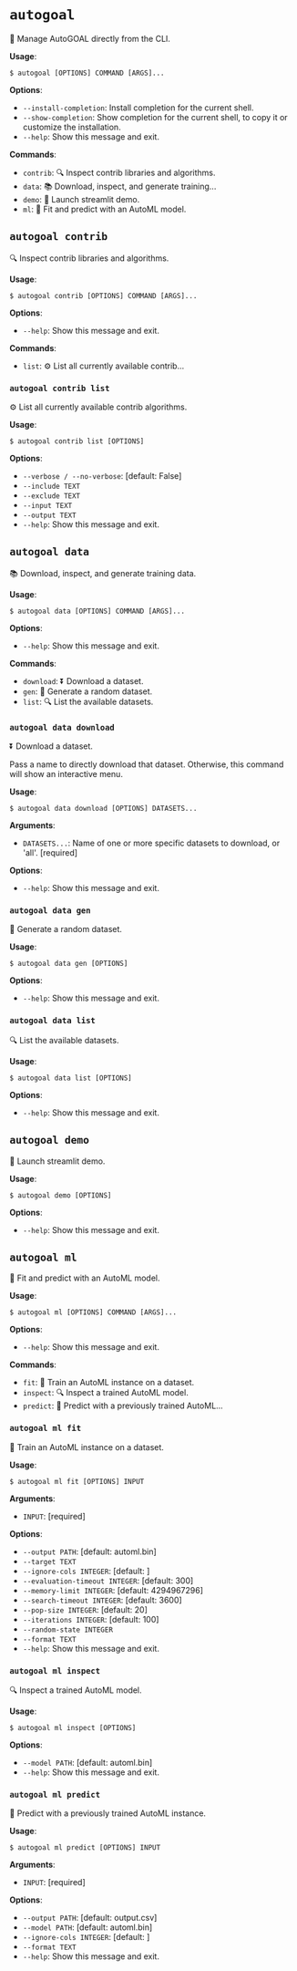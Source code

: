 # `autogoal`

🤩 Manage AutoGOAL directly from the CLI.

**Usage**:

```console
$ autogoal [OPTIONS] COMMAND [ARGS]...
```

**Options**:

* `--install-completion`: Install completion for the current shell.
* `--show-completion`: Show completion for the current shell, to copy it or customize the installation.
* `--help`: Show this message and exit.

**Commands**:

* `contrib`: 🔍 Inspect contrib libraries and algorithms.
* `data`: 📚 Download, inspect, and generate training...
* `demo`: 🌟 Launch streamlit demo.
* `ml`: 🤖 Fit and predict with an AutoML model.

## `autogoal contrib`

🔍 Inspect contrib libraries and algorithms.

**Usage**:

```console
$ autogoal contrib [OPTIONS] COMMAND [ARGS]...
```

**Options**:

* `--help`: Show this message and exit.

**Commands**:

* `list`: ⚙️ List all currently available contrib...

### `autogoal contrib list`

⚙️ List all currently available contrib algorithms.

**Usage**:

```console
$ autogoal contrib list [OPTIONS]
```

**Options**:

* `--verbose / --no-verbose`: [default: False]
* `--include TEXT`
* `--exclude TEXT`
* `--input TEXT`
* `--output TEXT`
* `--help`: Show this message and exit.

## `autogoal data`

📚 Download, inspect, and generate training data.

**Usage**:

```console
$ autogoal data [OPTIONS] COMMAND [ARGS]...
```

**Options**:

* `--help`: Show this message and exit.

**Commands**:

* `download`: ⏬ Download a dataset.
* `gen`: 🎲 Generate a random dataset.
* `list`: 🔍 List the available datasets.

### `autogoal data download`

⏬ Download a dataset.

Pass a name to directly download that dataset.
Otherwise, this command will show an interactive menu.

**Usage**:

```console
$ autogoal data download [OPTIONS] DATASETS...
```

**Arguments**:

* `DATASETS...`: Name of one or more specific datasets to download, or 'all'.  [required]

**Options**:

* `--help`: Show this message and exit.

### `autogoal data gen`

🎲 Generate a random dataset.

**Usage**:

```console
$ autogoal data gen [OPTIONS]
```

**Options**:

* `--help`: Show this message and exit.

### `autogoal data list`

🔍 List the available datasets.

**Usage**:

```console
$ autogoal data list [OPTIONS]
```

**Options**:

* `--help`: Show this message and exit.

## `autogoal demo`

🌟 Launch streamlit demo.

**Usage**:

```console
$ autogoal demo [OPTIONS]
```

**Options**:

* `--help`: Show this message and exit.

## `autogoal ml`

🤖 Fit and predict with an AutoML model.

**Usage**:

```console
$ autogoal ml [OPTIONS] COMMAND [ARGS]...
```

**Options**:

* `--help`: Show this message and exit.

**Commands**:

* `fit`: 🏃 Train an AutoML instance on a dataset.
* `inspect`: 🔍 Inspect a trained AutoML model.
* `predict`: 🔮 Predict with a previously trained AutoML...

### `autogoal ml fit`

🏃 Train an AutoML instance on a dataset.

**Usage**:

```console
$ autogoal ml fit [OPTIONS] INPUT
```

**Arguments**:

* `INPUT`: [required]

**Options**:

* `--output PATH`: [default: automl.bin]
* `--target TEXT`
* `--ignore-cols INTEGER`: [default: ]
* `--evaluation-timeout INTEGER`: [default: 300]
* `--memory-limit INTEGER`: [default: 4294967296]
* `--search-timeout INTEGER`: [default: 3600]
* `--pop-size INTEGER`: [default: 20]
* `--iterations INTEGER`: [default: 100]
* `--random-state INTEGER`
* `--format TEXT`
* `--help`: Show this message and exit.

### `autogoal ml inspect`

🔍 Inspect a trained AutoML model.

**Usage**:

```console
$ autogoal ml inspect [OPTIONS]
```

**Options**:

* `--model PATH`: [default: automl.bin]
* `--help`: Show this message and exit.

### `autogoal ml predict`

🔮 Predict with a previously trained AutoML instance.

**Usage**:

```console
$ autogoal ml predict [OPTIONS] INPUT
```

**Arguments**:

* `INPUT`: [required]

**Options**:

* `--output PATH`: [default: output.csv]
* `--model PATH`: [default: automl.bin]
* `--ignore-cols INTEGER`: [default: ]
* `--format TEXT`
* `--help`: Show this message and exit.

